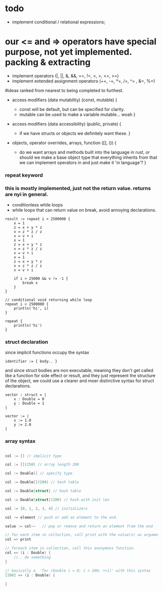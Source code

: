 

# todo
- implement conditional / relational expressions;

# our <= and => operators have special purpose, not yet implemented. packing & extracting
- implement operators (|, ||, &, &&, ==, !=, <, >, <=, >=)
- implement extended assignment operators (+=, -=, *=, /=, ^= , &=, %=)

#ideas ranked from nearest to being completed to furthest.
- access modifiers (data mutability) (const, mutable) {
    - const will be default, but can be specified for clarity.
    - mutable can be used to make a variable mutable... woah
}

- access modifiers (data accessibility) (public, private) {
    - if we have structs or objects we definitely want these.
}

- objects, operator overrides, arrays, function ([], ()) {
    - do we want arrays and methods built into the language in rust, or should
    we make a base object type that everything inherits from that we can implement operators in 
    and just make it 'in language'?
}


### repeat keyword

### this is mostly implemented, just not the return value. returns are nyi in general.

- conditionless while loops
- while loops that can return value on break, avoid annoying declarations.
```
result := repeat i < 2500000 {
    x = 1
    z = x + y * z
    v = z * z / z
    v = v + i
    x = 1
    z = x + y * z
    v = z * z / z
    v = v + i
    x = 1
    z = x + y * z
    v = z * z / z
    v = v + i
    
    if i > 25000 && v != -1 {
        break x
    }
}

// conditional void returning while loop
repeat i < 2500000 {
    println('hi', i)
}

repeat {
    println('hi')
}
```


### struct declaration

since implicit functions occupy the syntax

```
identifier := { body.. }
```

and since struct bodies are non executable, meaning
they don't get called like a function for side effect or result,
and they just represent the structure of the object,
we could use a clearer and moer distinctive syntax for struct declarations.

```
vector : struct = |
    x : Double = 0
    y : Double = 1
|

vector := |
    x := 1.0
    y := 2.0
|
```
### array syntax

```cpp
    
col := [] // implicit type

col := [](250) // array length 200

col := Double[] // specify type

col := Double[](200) // hash table

col := Double[struct] // hash table

col := Double[struct](200) // hash with init len

col := [0, 1, 2, 3, 4] // initializers

col ~= element // push or add an element to the end.

value := col~~   // pop or remove and return an element from the end

// for each item in collection, call print with the value(s) as arguments.
col => print

// foreach item in collection, call this anonymous function.
col => (i : Double) {
    //.. do something
}

// basically a  'for (Double i = 0; i < 200; ++i)' with this syntax
[200] => (i : Double) {
    
}





```